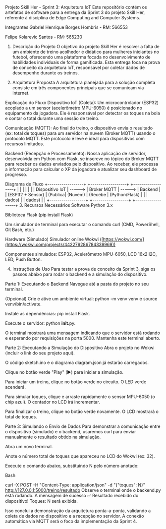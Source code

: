 Projeto Skill Her - Sprint 3: Arquitetura IoT
Este repositório contém os artefatos de software para a entrega da Sprint 3 do projeto Skill Her, referente à disciplina de Edge Computing and Computer Systems.

Integrantes
Gabriel Henrique Borges Hombris - RM: 566553 

Felipe Kolarevic Santos - RM: 565230 

1. Descrição do Projeto
O objetivo do projeto Skill Her é resolver a falta de um ambiente de treino acolhedor e didático para mulheres iniciantes no futebol, oferecendo uma plataforma focada no desenvolvimento de habilidades individuais de forma gamificada. Esta entrega foca na prova de conceito da arquitetura IoT, responsável por coletar dados de desempenho durante os treinos. 


2. Arquitetura Proposta
A arquitetura planejada para a solução completa consiste em três componentes principais que se comunicam via internet.

Explicação do Fluxo
Dispositivo IoT (Coleta): Um microcontrolador (ESP32) acoplado a um sensor (acelerômetro MPU-6050) é posicionado no equipamento da jogadora. Ele é responsável por detectar os toques na bola e contar o total durante uma sessão de treino.

Comunicação (MQTT): Ao final do treino, o dispositivo envia o resultado (ex: total de toques) para um servidor na nuvem (Broker MQTT) usando o protocolo MQTT. Este protocolo é leve e ideal para dispositivos com recursos limitados.

Backend (Recepção e Processamento): Nossa aplicação de servidor, desenvolvida em Python com Flask, se inscreve no tópico do Broker MQTT para receber os dados enviados pelo dispositivo. Ao receber, ele processa a informação para calcular o XP da jogadora e atualizar seu dashboard de progresso.

Diagrama de Fluxo
+------------------+           +------------------+           +------------------+
|                  |           |                  |           |                  |
| Dispositivo IoT  |  ----->   |  Broker MQTT     |  ----->   |   Backend        |
| (ESP32 + Sensor) |  (Publica|   (Nuvem)          | (Recebe |  (Python/Flask)  |
|                  |   dados)  |                  |  dados)  |                  |
+------------------+           +------------------+           +------------------+
3. Recursos Necessários
Software
Python 3.x

Biblioteca Flask (pip install Flask)

Um simulador de terminal para executar o comando curl (CMD, PowerShell, Git Bash, etc.)

Hardware (Simulado)
Simulador online Wokwi ([https://wokwi.com/](https://wokwi.com/projects/442279286784339969))

Componentes simulados: ESP32, Acelerômetro MPU-6050, LCD 16x2 I2C, LED, Push Button.

4. Instruções de Uso
Para testar a prova de conceito da Sprint 3, siga os passos abaixo para rodar o backend e a simulação do dispositivo. 

Parte 1: Executando o Backend
Navegue até a pasta do projeto no seu terminal.

(Opcional) Crie e ative um ambiente virtual: python -m venv venv e source venv/bin/activate.

Instale as dependências: pip install Flask.

Execute o servidor: python __init__.py.

O terminal mostrará uma mensagem indicando que o servidor está rodando e esperando por requisições na porta 5000. Mantenha este terminal aberto.

Parte 2: Executando a Simulação do Dispositivo
Abra o projeto no Wokwi (incluir o link do seu projeto aqui).

O código sketch.ino e o diagrama diagram.json já estarão carregados.

Clique no botão verde "Play" (▶️) para iniciar a simulação.

Para iniciar um treino, clique no botão verde no circuito. O LED verde acenderá.

Para simular toques, clique e arraste rapidamente o sensor MPU-6050 (o chip azul). O contador no LCD irá incrementar.

Para finalizar o treino, clique no botão verde novamente. O LCD mostrará o total de toques.

Parte 3: Simulando o Envio de Dados
Para demonstrar a comunicação entre o dispositivo (simulado) e o backend, usaremos curl para enviar manualmente o resultado obtido na simulação.

Abra um novo terminal.

Anote o número total de toques que apareceu no LCD do Wokwi (ex: 32).

Execute o comando abaixo, substituindo N pelo número anotado:

Bash

curl -X POST -H "Content-Type: application/json" -d "{\"toques\": N}" http://127.0.0.1:5000/treino/resultado
Observe o terminal onde o backend.py está rodando. A mensagem de sucesso ✅ Resultado recebido do dispositivo! Toques: N será exibida.

Isso conclui a demonstração da arquitetura ponta-a-ponta, validando a coleta de dados no dispositivo e a recepção no servidor. A conexão automática via MQTT será o foco da implementação da Sprint 4. 
